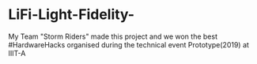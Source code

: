 # LiFi-Light-Fidelity-
My Team "Storm Riders" made this project and we won the best #HardwareHacks organised during the technical event Prototype(2019) at IIIT-A
